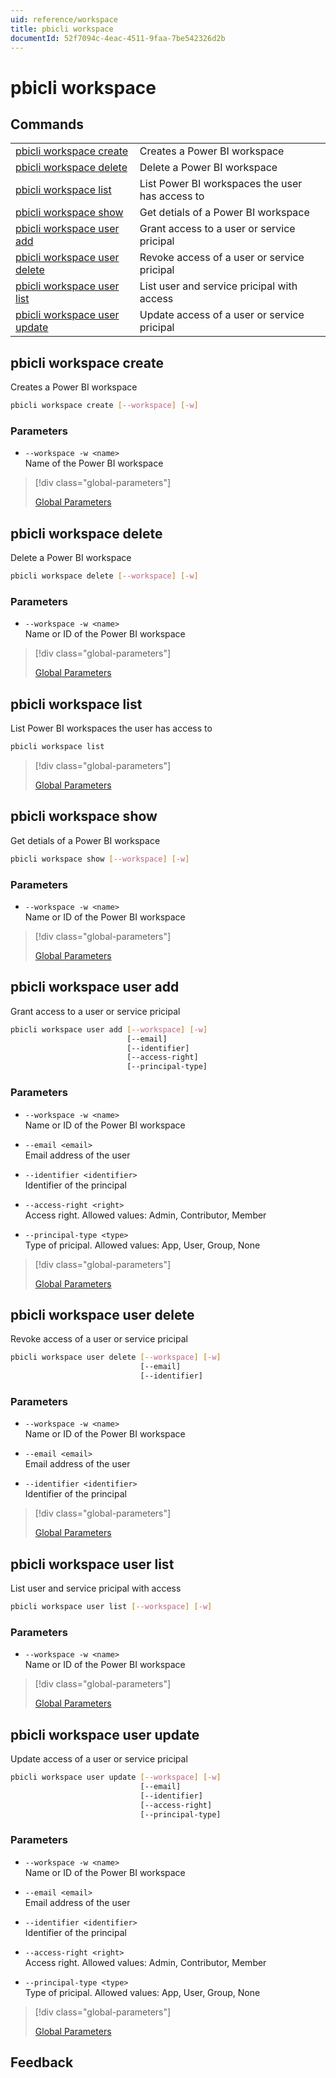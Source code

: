 ```yaml
---
uid: reference/workspace
title: pbicli workspace
documentId: 52f7094c-4eac-4511-9faa-7be542326d2b
---
```


# pbicli workspace

## Commands

|                                                               |                                                 |
| ------------------------------------------------------------- | ----------------------------------------------- |
| [pbicli workspace create](#pbicli-workspace-create)           | Creates a Power BI workspace                    |
| [pbicli workspace delete](#pbicli-workspace-delete)           | Delete a Power BI workspace                     |
| [pbicli workspace list](#pbicli-workspace-list)               | List Power BI workspaces the user has access to |
| [pbicli workspace show](#pbicli-workspace-show)               | Get detials of a Power BI workspace             |
| [pbicli workspace user add](#pbicli-workspace-user-add)       | Grant access to a user or service pricipal      |
| [pbicli workspace user delete](#pbicli-workspace-user-delete) | Revoke access of a user or service pricipal     |
| [pbicli workspace user list](#pbicli-workspace-user-list)     | List user and service pricipal with access      |
| [pbicli workspace user update](#pbicli-workspace-user-update) | Update access of a user or service pricipal     |

## pbicli workspace create

Creates a Power BI workspace

```bash
pbicli workspace create [--workspace] [-w]
```

### Parameters

-   `--workspace -w <name>`<br/>Name of the Power BI workspace

> [!div class="global-parameters"]
>
> [Global Parameters](xref:global)

## pbicli workspace delete

Delete a Power BI workspace

```bash
pbicli workspace delete [--workspace] [-w]
```

### Parameters

-   `--workspace -w <name>`<br/>Name or ID of the Power BI workspace

> [!div class="global-parameters"]
>
> [Global Parameters](xref:global)

## pbicli workspace list

List Power BI workspaces the user has access to

```bash
pbicli workspace list
```

> [!div class="global-parameters"]
>
> [Global Parameters](xref:global)

## pbicli workspace show

Get detials of a Power BI workspace

```bash
pbicli workspace show [--workspace] [-w]
```

### Parameters

-   `--workspace -w <name>`<br/>Name or ID of the Power BI workspace

> [!div class="global-parameters"]
>
> [Global Parameters](xref:global)

## pbicli workspace user add

Grant access to a user or service pricipal

```bash
pbicli workspace user add [--workspace] [-w]
                          [--email]
                          [--identifier]
                          [--access-right]
                          [--principal-type]
```

### Parameters

-   `--workspace -w <name>`<br/>Name or ID of the Power BI workspace

-   `--email <email>`<br/>Email address of the user

-   `--identifier <identifier>`<br/>Identifier of the principal

-   `--access-right <right>`<br/>Access right. Allowed values: Admin, Contributor, Member

-   `--principal-type <type>`<br/>Type of pricipal. Allowed values: App, User, Group, None

> [!div class="global-parameters"]
>
> [Global Parameters](xref:global)

## pbicli workspace user delete

Revoke access of a user or service pricipal

```bash
pbicli workspace user delete [--workspace] [-w]
                             [--email]
                             [--identifier]
```

### Parameters

-   `--workspace -w <name>`<br/>Name or ID of the Power BI workspace

-   `--email <email>`<br/>Email address of the user

-   `--identifier <identifier>`<br/>Identifier of the principal

> [!div class="global-parameters"]
>
> [Global Parameters](xref:global)

## pbicli workspace user list

List user and service pricipal with access

```bash
pbicli workspace user list [--workspace] [-w]
```

### Parameters

-   `--workspace -w <name>`<br/>Name or ID of the Power BI workspace

> [!div class="global-parameters"]
>
> [Global Parameters](xref:global)

## pbicli workspace user update

Update access of a user or service pricipal

```bash
pbicli workspace user update [--workspace] [-w]
                             [--email]
                             [--identifier]
                             [--access-right]
                             [--principal-type]
```

### Parameters

-   `--workspace -w <name>`<br/>Name or ID of the Power BI workspace

-   `--email <email>`<br/>Email address of the user

-   `--identifier <identifier>`<br/>Identifier of the principal

-   `--access-right <right>`<br/>Access right. Allowed values: Admin, Contributor, Member

-   `--principal-type <type>`<br/>Type of pricipal. Allowed values: App, User, Group, None

> [!div class="global-parameters"]
>
> [Global Parameters](xref:global)

## Feedback
